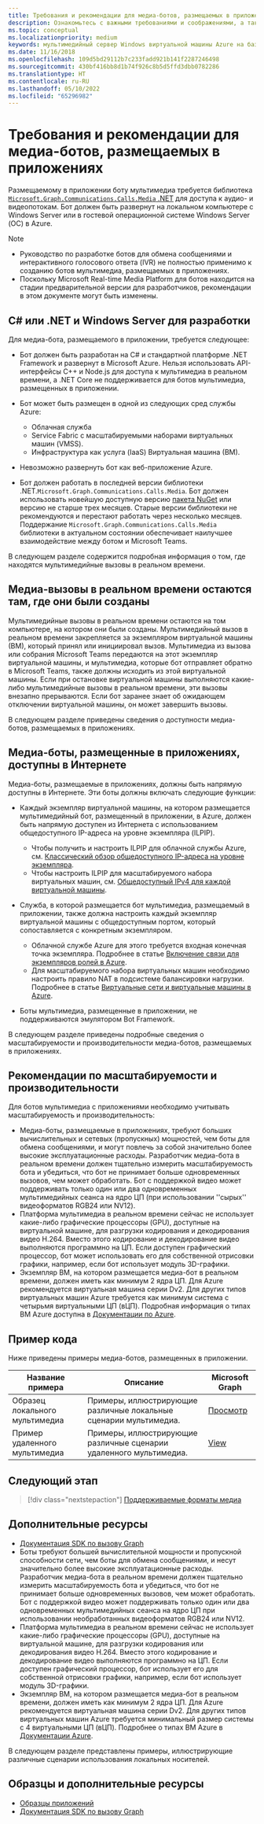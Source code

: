 ```yaml
---
title: Требования и рекомендации для медиа-ботов, размещаемых в приложениях
description: Ознакомьтесь с важными требованиями и соображениями, а также соображениями масштабируемости и производительности для создания размещенных в приложении медиа-ботов для Microsoft Teams с использованием примера кода и образцов.
ms.topic: conceptual
ms.localizationpriority: medium
keywords: мультимедийный сервер Windows виртуальной машины Azure на базе приложений
ms.date: 11/16/2018
ms.openlocfilehash: 109d5bd29112b7c233fadd921b141f2287246498
ms.sourcegitcommit: 430bf416bb8d1b74f926c8b5d5ffd3dbb0782286
ms.translationtype: HT
ms.contentlocale: ru-RU
ms.lasthandoff: 05/10/2022
ms.locfileid: "65296982"
---
```

# <a name="requirements-and-considerations-for-application-hosted-media-bots"></a>Требования и рекомендации для медиа-ботов, размещаемых в приложениях

Размещаемому в приложении боту мультимедиа требуется библиотека [`Microsoft.Graph.Communications.Calls.Media` .NET](https://www.nuget.org/packages/Microsoft.Graph.Communications.Calls.Media/) для доступа к аудио- и видеопотокам. Бот должен быть развернут на локальном компьютере с Windows Server или в гостевой операционной системе Windows Server (ОС) в Azure.

> [!NOTE]
>
> * Руководство по разработке ботов для обмена сообщениями и интерактивного голосового ответа (IVR) не полностью применимо к созданию ботов мультимедиа, размещаемых в приложениях.
> * Поскольку Microsoft Real-time Media Platform для ботов находится на стадии предварительной версии для разработчиков, рекомендации в этом документе могут быть изменены.

## <a name="c-or-net-and-windows-server-for-development"></a>C# или .NET и Windows Server для разработки

Для медиа-бота, размещаемого в приложении, требуется следующее:

* Бот должен быть разработан на C# и стандартной платформе .NET Framework и развернут в Microsoft Azure. Нельзя использовать API-интерфейсы C++ и Node.js для доступа к мультимедиа в реальном времени, а .NET Core не поддерживается для ботов мультимедиа, размещенных в приложении.

* Бот может быть размещен в одной из следующих сред службы Azure:
  * Облачная служба
  * Service Fabric с масштабируемыми наборами виртуальных машин (VMSS).
  * Инфраструктура как услуга (IaaS) Виртуальная машина (ВМ).  
  
* Невозможно развернуть бот как веб-приложение Azure.

* Бот должен работать в последней версии библиотеки .NET.`Microsoft.Graph.Communications.Calls.Media`. Бот должен использовать новейшую доступную версию [пакета NuGet](https://www.nuget.org/packages/Microsoft.Graph.Communications.Calls.Media/) или версию не старше трех месяцев. Старые версии библиотеки не рекомендуются и перестают работать через несколько месяцев. Поддержание `Microsoft.Graph.Communications.Calls.Media` библиотеки в актуальном состоянии обеспечивает наилучшее взаимодействие между ботом и Microsoft Teams.

В следующем разделе содержится подробная информация о том, где находятся мультимедийные вызовы в реальном времени.

## <a name="real-time-media-calls-stay-where-they-are-created"></a>Медиа-вызовы в реальном времени остаются там, где они были созданы

Мультимедийные вызовы в реальном времени остаются на том компьютере, на котором они были созданы. Мультимедийный вызов в реальном времени закрепляется за экземпляром виртуальной машины (ВМ), который принял или инициировал вызов. Мультимедиа из вызова или собрания Microsoft Teams передаются на этот экземпляр виртуальной машины, и мультимедиа, которые бот отправляет обратно в Microsoft Teams, также должны исходить из этой виртуальной машины. Если при остановке виртуальной машины выполняются какие-либо мультимедийные вызовы в реальном времени, эти вызовы внезапно прерываются. Если бот заранее знает об ожидающем отключении виртуальной машины, он может завершить вызовы.

В следующем разделе приведены сведения о доступности медиа-ботов, размещаемых в приложениях.

## <a name="application-hosted-media-bots-accessible-on-the-internet"></a>Медиа-боты, размещенные в приложениях, доступны в Интернете

Медиа-боты, размещаемые в приложениях, должны быть напрямую доступны в Интернете. Эти боты должны включать следующие функции:

* Каждый экземпляр виртуальной машины, на котором размещается мультимедийный бот, размещенный в приложении, в Azure, должен быть напрямую доступен из Интернета с использованием общедоступного IP-адреса на уровне экземпляра (ILPIP).
  * Чтобы получить и настроить ILPIP для облачной службы Azure, см. [Классический обзор общедоступного IP-адреса на уровне экземпляра](/azure/virtual-network/virtual-networks-instance-level-public-ip).
  * Чтобы настроить ILPIP для масштабируемого набора виртуальных машин, см. [Общедоступный IPv4 для каждой виртуальной машины](/azure/virtual-machine-scale-sets/virtual-machine-scale-sets-networking#public-ipv4-per-virtual-machine).
* Служба, в которой размещается бот мультимедиа, размещаемый в приложении, также должна настроить каждый экземпляр виртуальной машины с общедоступным портом, который сопоставляется с конкретным экземпляром.
  * Облачной службе Azure для этого требуется входная конечная точка экземпляра. Подробнее в статье [Включение связи для экземпляров ролей в Azure](/azure/cloud-services/cloud-services-enable-communication-role-instances).
  * Для масштабируемого набора виртуальных машин необходимо настроить правило NAT в подсистеме балансировки нагрузки. Подробнее в статье [Виртуальные сети и виртуальные машины в Azure](/azure/virtual-machines/windows/network-overview).

* Боты мультимедиа, размещенные в приложении, не поддерживаются эмулятором Bot Framework.

В следующем разделе приведены подробные сведения о масштабируемости и производительности медиа-ботов, размещаемых в приложениях.

## <a name="scalability-and-performance-considerations"></a>Рекомендации по масштабируемости и производительности

Для ботов мультимедиа с приложениями необходимо учитывать масштабируемость и производительность:

* Медиа-боты, размещаемые в приложениях, требуют больших вычислительных и сетевых (пропускных) мощностей, чем боты для обмена сообщениями, и могут повлечь за собой значительно более высокие эксплуатационные расходы. Разработчик медиа-бота в реальном времени должен тщательно измерить масштабируемость бота и убедиться, что бот не принимает больше одновременных вызовов, чем может обработать. Бот с поддержкой видео может поддерживать только один или два одновременных мультимедийных сеанса на ядро ​​​​ЦП (при использовании ''сырых'' видеоформатов RGB24 или NV12).
* Платформа мультимедиа в реальном времени сейчас не использует какие-либо графические процессоры (GPU), доступные на виртуальной машине, для разгрузки кодирования и декодирования видео H.264. Вместо этого кодирование и декодирование видео выполняются программно на ЦП. Если доступен графический процессор, бот может использовать его для собственной отрисовки графики, например, если бот использует модуль 3D-графики.
* Экземпляр ВМ, на котором размещается медиа-бот в реальном времени, должен иметь как минимум 2 ядра ЦП. Для Azure рекомендуется виртуальная машина серии Dv2. Для других типов виртуальных машин Azure требуется как минимум система с четырьмя виртуальными ЦП (вЦП). Подробная информация о типах ВМ Azure доступна в [Документации по Azure](/azure/virtual-machines/windows/sizes-general).

## <a name="code-sample"></a>Пример кода

Ниже приведены примеры медиа-ботов, размещенных в приложении.

| **Название примера** | **Описание** | **Microsoft Graph** |
|------------|-------------|-----------|
| Образец локального мультимедиа | Примеры, иллюстрирующие различные локальные сценарии мультимедиа. | [Просмотр](https://github.com/microsoftgraph/microsoft-graph-comms-samples/tree/master/Samples/V1.0Samples/LocalMediaSamples) |
| Пример удаленного мультимедиа | Примеры, иллюстрирующие различные сценарии удаленного мультимедиа. | [View](https://github.com/microsoftgraph/microsoft-graph-comms-samples/tree/master/Samples/V1.0Samples/RemoteMediaSamples) |

## <a name="next-step"></a>Следующий этап

> [!div class="nextstepaction"]
> [Поддерживаемые форматы медиа](~/resources/media-formats.md)

## <a name="see-also"></a>Дополнительные ресурсы

* [Документация SDK по вызову Graph](https://microsoftgraph.github.io/microsoft-graph-comms-samples/docs/)
* Боты требуют большей вычислительной мощности и пропускной способности сети, чем боты для обмена сообщениями, и несут значительно более высокие эксплуатационные расходы. Разработчик медиа-бота в реальном времени должен тщательно измерить масштабируемость бота и убедиться, что бот не принимает больше одновременных вызовов, чем может обработать. Бот с поддержкой видео может поддерживать только один или два одновременных мультимедийных сеанса на ядро ​​ЦП при использовании необработанных видеоформатов RGB24 или NV12.
* Платформа мультимедиа в реальном времени сейчас не использует какие-либо графические процессоры (GPU), доступные на виртуальной машине, для разгрузки кодирования или декодирования видео H.264. Вместо этого кодирование и декодирование видео выполняются программно на ЦП. Если доступен графический процессор, бот использует его для собственной отрисовки графики, например, если бот использует модуль 3D-графики.
* Экземпляр ВМ, на котором размещается медиа-бот в реальном времени, должен иметь как минимум 2 ядра ЦП. Для Azure рекомендуется виртуальная машина серии Dv2. Для других типов виртуальных машин Azure требуется минимальный размер системы с 4 виртуальными ЦП (вЦП). Подробнее о типах ВМ Azure в [Документации Azure](/azure/virtual-machines/windows/sizes-general).

В следующем разделе представлены примеры, иллюстрирующие различные сценарии использования локальных носителей.

## <a name="samples-and-additional-resources"></a>Образцы и дополнительные ресурсы

* [Образцы приложений](https://github.com/microsoftgraph/microsoft-graph-comms-samples/tree/master/Samples/V1.0Samples/LocalMediaSamples)
* [Документация SDK по вызову Graph](https://microsoftgraph.github.io/microsoft-graph-comms-samples/docs/)

